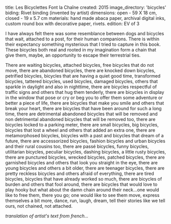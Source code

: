 title: Les Bicyclettes Font la Chaîne
created: 2015
image_directory: 'bicycles'
biding: Rivet binding (invented by artist)
dimensions: open - 59 X 18 cm, closed - 19 x 5.7 cm
materials: hand made abaca paper, archival digital inks, custom round box with decorative paper, rivets.
edition: EV of 3

I have always felt there was some resemblance between dogs and bicycles that wait, attached to a post, for their human companions. There is within their expectancy something mysterious that I tried to capture in this book. These bicycles both real and rooted in my imagination form a chain that give them, maybe, an opportunity to escape their terrestrial ties.

There are waiting bicycles, attached bicycles, free bicycles that do not move, there are abandoned bicycles, there are knocked down bicycles, petrified bicycles, bicycles that are having a quiet good time, transformed bicycles, tattered bicycles, used bicycles, damaged bicycles, others that sparkle in daylight and also in nighttime, there are bicycles respectful of traffic signs and others that hug them tenderly, there are bicycles in display in the window that pose or cry or beg you to offer them some adventure or better a piece of life, there are bicycles that make you smile and others that break your heart, there are bicycles that have been around for such a long time, there are detrimental abandoned bicycles that will be removed and non detrimental abandoned bicycles that will be removed too, there are bicycles locked to a parking meter, there are small bicycles, big bicycles, bicycles that lost a wheel and others that added an extra one, there are metamorphosed bicycles, bicycles with a past and bicycles that dream of a future, there are accessorized bicycles, fashion bicycles and urban bicycles and their rural cousins too, there are passé bicycles, funny bicycles, utilitarian bicycles, peculiar bicycles, dashing bicycles, a little rusty bicycles, there are punctured bicycles, wrecked bicycles, patched bicycles, there are garnished bicycles and others that look you straight in the eye, there are young bicycles and others a bit older, there are teenager bicycles, there are pretty reckless bicycles and others afraid of everything, there are tired bicycles, bicycles that have already worked so much, there are bicycles of burden and others that fool around, there are bicycles that would love to play hooky but what about the damn chain around their neck…one would like to free them, there you go; one would like to see them move, express themselves a bit more, dance, run, laugh, dream, tell their stories like we tell ours, not chained, not attached. 

*translation of artist's text from french...*

